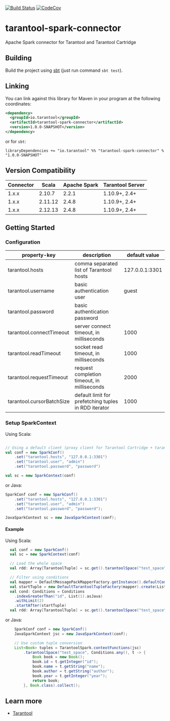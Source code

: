 [![Build Status](https://github.com/tarantool/cartridge-spark/workflows/ubuntu-master/badge.svg)](https://github.com/tarantool/cartridge-spark/actions)
[![CodeCov](https://codecov.io/gh/tarantool/cartridge-spark/branch/master/graph/badge.svg)](https://codecov.io/gh/tarantool/cartridge-spark)

# tarantool-spark-connector

Apache Spark connector for Tarantool and Tarantool Cartridge

## Building

Build the project using [sbt](https://www.scala-sbt.org/) (just run command `sbt test`).

## Linking

You can link against this library for Maven in your program at the following coordinates:

```xml
<dependency>
  <groupId>io.tarantool</groupId>
  <artifactId>tarantool-spark-connector</artifactId>
  <version>1.0.0-SNAPSHOT</version>
</dependency>
```

or for `sbt`:

```
libraryDependencies += "io.tarantool" %% "tarantool-spark-connector" % "1.0.0-SNAPSHOT"
```

## Version Compatibility

| Connector | Scala   | Apache Spark | Tarantool Server |
| --------- | ------- | ------------ | ---------------- |
| 1.x.x     | 2.10.7  | 2.2.1        | 1.10.9+,  2.4+   |
| 1.x.x     | 2.11.12 | 2.4.8        | 1.10.9+,  2.4+   |
| 1.x.x     | 2.12.13 | 2.4.8        | 1.10.9+,  2.4+   |

## Getting Started

### Configuration

| property-key                            | description                                          | default value   |
| --------------------------------------- | ---------------------------------------------------- | --------------- |
| tarantool.hosts                         | comma separated list of Tarantool hosts              | 127.0.0.1:3301  |
| tarantool.username                      | basic authentication user                            | guest           |
| tarantool.password                      | basic authentication password                        |                 |
| tarantool.connectTimeout                | server connect timeout, in milliseconds              | 1000            |
| tarantool.readTimeout                   | socket read timeout, in milliseconds                 | 1000            |
| tarantool.requestTimeout                | request completion timeout, in milliseconds          | 2000            |
| tarantool.cursorBatchSize               | default limit for prefetching tuples in RDD iterator | 1000            |

### Setup SparkContext

Using Scala:
```scala

// Using a default client (proxy client for Tarantool Cartridge + tarantool/crud)
val conf = new SparkConf()
    .set("tarantool.hosts", "127.0.0.1:3301")
    .set("tarantool.user", "admin")
    .set("tarantool.password", "password")

val sc = new SparkContext(conf)
```

or Java:
```java
SparkConf conf = new SparkConf()
    .set("tarantool.hosts", "127.0.0.1:3301")
    .set("tarantool.user", "admin")
    .set("tarantool.password", "password");

JavaSparkContext sc = new JavaSparkContext(conf);
```

#### Example

Using Scala:
```scala
  val conf = new SparkConf()
  val sc = new SparkContext(conf)

  // Load the whole space
  val rdd: Array[TarantoolTuple] = sc.get().tarantoolSpace("test_space").collect()

  // Filter using conditions
  val mapper = DefaultMessagePackMapperFactory.getInstance().defaultComplexTypesMapper();
  val startTuple = new DefaultTarantoolTupleFactory(mapper).create(List(1).asJava)
  val cond: Conditions = Conditions
    .indexGreaterThan("id", List(1).asJava)
    .withLimit(2)
    .startAfter(startTuple)
  val rdd: Array[TarantoolTuple] = sc.get().tarantoolSpace("test_space", cond).collect()
```

or Java:
```java
    SparkConf conf = new SparkConf()
    JavaSparkContext jsc = new JavaSparkContext(conf);

    // Use custom tuple conversion
    List<Book> tuples = TarantoolSpark.contextFunctions(jsc)
        .tarantoolSpace("test_space", Conditions.any(), t -> {
            Book book = new Book();
            book.id = t.getInteger("id");
            book.name = t.getString("name");
            book.author = t.getString("author");
            book.year = t.getInteger("year");
            return book;
        }, Book.class).collect();
```

## Learn more

- [Tarantool](https://www.tarantool.io/)